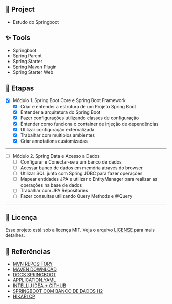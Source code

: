 ## 🌱 Project

- Estudo do Springboot

## ✨ Tools
- Springboot
- Spring Parent
- Spring Starter
- Spring Maven Plugin
- Spring Starter Web

## 🚀 Etapas

- [x] Módulo 1. Spring Boot Core e Spring Boot Framework
  - [x] Criar e entender a estrutura de um Projeto Spring Boot
  - [x] Entender a arquitetura do Spring Boot
  - [x] Fazer configurações utilizando classes de configuração
  - [x] Entender como funciona o container de injeção de dependências
  - [x] Utilizar configuração externalizada
  - [x] Trabalhar com multiplos ambientes
  - [x] Criar annotations customizadas
___
- [ ] Módulo 2. Spring Data e Acesso a Dados
  - [ ] Configurar e Conectar-se a um banco de dados
  - [ ] Acessar banco de dados em memória através do browser
  - [ ] Utilizar SQL junto com Spring JDBC para fazer operações
  - [ ] Mapear entidades JPA e utilizar o EntityManager para realizar as operações na base de dados
  - [ ] Trabalhar com JPA Repositories
  - [ ] Fazer consultas utilizando Query Methods e @Query
___

## 📄 Licença
Esse projeto está sob a licença MIT. Veja o arquivo [LICENSE](LICENSE) para mais detalhes.

## 🙇 Referências

- [MVN REPOSITORY](https://mvnrepository.com/)
- [MAVEN DOWNLOAD](https://maven.apache.org/download.cgi)
- [DOCS SPRINGBOOT](https://docs.spring.io/spring-boot/docs/current/reference/htmlsingle/)
- [APPLICATION.YAML](https://www.geeksforgeeks.org/spring-boot-application-yml-application-yaml-file/)
- [INTELLIJ IDEA + GITHUB](https://www.google.com/search?q=subir+projeto+para+git+com+intellij&oq=subir+projeto+para+git+com+intellij&aqs=chrome..69i57j33i160j33i22i29i30.8784j0j15&sourceid=chrome&ie=UTF-8#fpstate=ive&vld=cid:36bac057,vid:x25JVUPbhdU)
- [SPRINGBOOT COM BANCO DE DADOS H2](https://www.baeldung.com/spring-boot-h2-database)
- [HIKARI CP](https://github.com/brettwooldridge/HikariCP)
